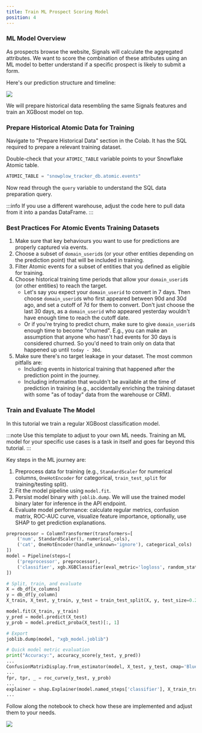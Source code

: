 ```yaml
---
title: Train ML Prospect Scoring Model
position: 4
---
```


### ML Model Overview

As prospects browse the website, Signals will calculate the aggregated attributes.
We want to score the combination of these attributes using an ML model to better understand if a specific prospect is likely to submit a form.

Here's our prediction structure and timeline:

![](./screenshots/prediction-structure.png)

We will prepare historical data resembling the same Signals features and train an XGBoost model on top.

### Prepare Historical Atomic Data for Training

Navigate to "Prepare Historical Data" section in the Colab.
It has the SQL required to prepare a relevant training dataset.

Double-check that your `ATOMIC_TABLE` variable points to your Snowflake Atomic table.

```python
ATOMIC_TABLE = "snowplow_tracker_db.atomic.events"
```

Now read through the `query` variable to understand the SQL data preparation query.

:::info
If you use a different warehouse, adjust the code here to pull data from it into a pandas DataFrame.
:::

### Best Practices For Atomic Events Training Datasets

1. Make sure that key behaviours you want to use for predictions are properly captured via events.
2. Choose a subset of `domain_userid`s (or your other entities depending on the prediction point) that will be included in training.
3. Filter Atomic events for a subset of entities that you defined as eligible for training.
4. Choose historical training time periods that allow your `domain_userid`s (or other entities) to reach the target.
    * Let's say you expect your `domain_userid` to convert in 7 days. Then choose `domain_userid`s who first appeared between 90d and 30d ago, and set a cutoff of 7d for them to convert. Don't just choose the last 30 days, as a `domain_userid` who appeared yesterday wouldn't have enough time to reach the cutoff date.
    * Or if you're trying to predict churn, make sure to give `domain_userid`s enough time to become "churned". E.g., you can make an assumption that anyone who hasn't had events for 30 days is considered churned. So you'd need to train only on data that happened up until `today - 30d`.
5. Make sure there's no target leakage in your dataset. The most common pitfalls are:
    * Including events in historical training that happened after the prediction point in the journey.
    * Including information that wouldn't be available at the time of prediction in training (e.g., accidentally enriching the training dataset with some "as of today" data from the warehouse or CRM).

### Train and Evaluate The Model

In this tutorial we train a regular XGBoost classification model.

:::note
Use this template to adjust to your own ML needs.
Training an ML model for your specific use cases is a task in itself and goes far beyond this tutorial.
:::

Key steps in the ML journey are:

1. Preprocess data for training (e.g., `StandardScaler` for numerical columns, `OneHotEncoder` for categorical, `train_test_split` for training/testing split).
2. Fit the model pipeline using `model.fit`.
3. Persist model binary with `joblib.dump`. We will use the trained model binary later for inference in the API endpoint.
4. Evaluate model performance: calculate regular metrics, confusion matrix, ROC-AUC curve, visualize feature importance, optionally, use SHAP to get prediction explanations.

```python
preprocessor = ColumnTransformer(transformers=[
    ('num', StandardScaler(), numerical_cols),
    ('cat', OneHotEncoder(handle_unknown='ignore'), categorical_cols)
])
model = Pipeline(steps=[
    ('preprocessor', preprocessor),
    ('classifier', xgb.XGBClassifier(eval_metric='logloss', random_state=seed))
])

# Split, train, and evaluate
X = db_df[x_columns]
y = db_df[y_column]
X_train, X_test, y_train, y_test = train_test_split(X, y, test_size=0.2, random_state=seed, stratify=y)

model.fit(X_train, y_train)
y_pred = model.predict(X_test)
y_prob = model.predict_proba(X_test)[:, 1]

# Export
joblib.dump(model, "xgb_model.joblib")

# Quick model metric evaluation
print("Accuracy:", accuracy_score(y_test, y_pred))
...
ConfusionMatrixDisplay.from_estimator(model, X_test, y_test, cmap='Blues', ax=axes[0])
...
fpr, tpr, _ = roc_curve(y_test, y_prob)
...
explainer = shap.Explainer(model.named_steps['classifier'], X_train_transformed)
...
```

Follow along the notebook to check how these are implemented and adjust them to your needs.

![](./screenshots/model_evaluate.png)
